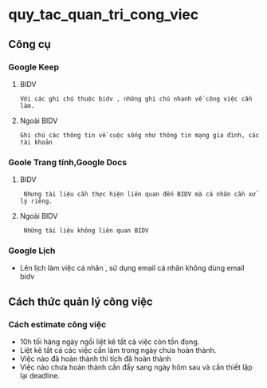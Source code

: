 # quy_tac_quan_tri_cong_viec

## Công cụ

### Google Keep

1. BIDV
  
       Với các ghi chú thuộc bidv , những ghi chú nhanh về công việc cần làm.
2. Ngoài BIDV

       Ghi chú các thông tin về cuộc sống như thông tin mạng gia đình, các tài khoản

### Goole Trang tính,Google Docs

1. BIDV
  
        Nhưng tài liệu cần thực hiện liên quan đến BIDV mà cá nhân cần xử lý riêng.
2. Ngoài BIDV

        Những tài liệu không liên quan BIDV

### Google Lịch

- Lên lịch làm việc cá nhân , sử dụng email cá nhân không dùng email bidv

## Cách thức quản lý công việc

### Cách estimate công việc

- 10h tối hàng ngày ngồi liệt kê tất cả việc còn tồn đọng.
- Liệt kê tất cả các việc cần làm trong ngày chưa hoàn thành.
- Việc nào đã hoàn thành thì tích đã hoàn thành
- Việc nào chưa hoàn thành cần đẩy sang ngày hôm sau và cần thiết lập lại deadline.

